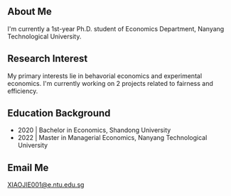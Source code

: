 ## About Me
I'm currently a 1st-year Ph.D. student of Economics Department, Nanyang Technological University. 

## Research Interest
My primary interests lie in behavorial economics and experimental economics. I'm currently working on 2 projects related to fairness and efficiency. 

## Education Background
- 2020 | Bachelor in Economics, Shandong University 
- 2022 | Master in Managerial Economics, Nanyang Technological University 

## Email Me
XIAOJIE001@e.ntu.edu.sg



